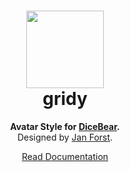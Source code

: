 <h1 align="center"><img src="https://dicebear.com/api/gridy/1.svg" width="124" /> <br />gridy</h1>
<p align="center">
  <strong>Avatar Style for <a href="https://dicebear.com/">DiceBear</a>.</strong><br />
  Designed by <a href="https://github.com/darosh/gridy-avatars">Jan Forst</a>.
</p>

<p align="center">
  <a href="https://dicebear.com/styles/gridy">
    Read Documentation
  </a>
</p>
